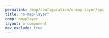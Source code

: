 ```yaml
---
permalink: /map/configuration/o-map-layer/api
title: "o-map-layer"
comp: omaplayer
layout: o-component
nav_exclude: true
---
```

